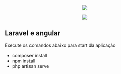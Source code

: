 <p align="center"><img src="https://laravel.com/assets/img/components/logo-laravel.svg"></p>
<p align="center"><img src="https://banner2.kisspng.com/20180627/whl/kisspng-angularjs-spring-framework-web-application-5b3425bed33165.5288980515301441908651.jpg"></p>

## Laravel e angular

Execute os comandos abaixo para start da aplicação
- composer install
- npm install
- php artisan serve
